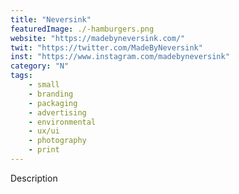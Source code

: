 ```yaml
---
title: "Neversink"
featuredImage: ./-hamburgers.png
website: "https://madebyneversink.com/"
twit: "https://twitter.com/MadeByNeversink"
inst: "https://www.instagram.com/madebyneversink"
category: "N"
tags:
    - small
    - branding
    - packaging
    - advertising
    - environmental
    - ux/ui
    - photography
    - print
---
```


Description
